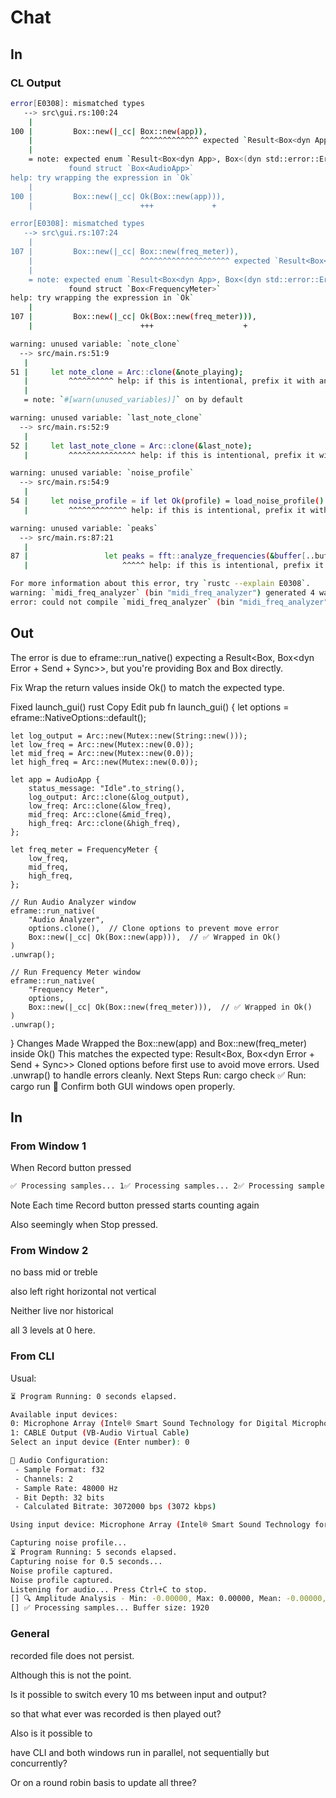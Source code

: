 # Chat

## In

### CL Output

```bash
error[E0308]: mismatched types
   --> src\gui.rs:100:24
    |
100 |         Box::new(|_cc| Box::new(app)),
    |                        ^^^^^^^^^^^^^ expected `Result<Box<dyn App>, Box<dyn Error + Send + Sync>>`, found `Box<AudioApp>`
    |
    = note: expected enum `Result<Box<dyn App>, Box<(dyn std::error::Error + Send + Sync + 'static)>>`
             found struct `Box<AudioApp>`
help: try wrapping the expression in `Ok`
    |
100 |         Box::new(|_cc| Ok(Box::new(app))),
    |                        +++             +

error[E0308]: mismatched types
   --> src\gui.rs:107:24
    |
107 |         Box::new(|_cc| Box::new(freq_meter)),
    |                        ^^^^^^^^^^^^^^^^^^^^ expected `Result<Box<dyn App>, Box<dyn Error + Send + Sync>>`, found `Box<FrequencyMeter>`
    |
    = note: expected enum `Result<Box<dyn App>, Box<(dyn std::error::Error + Send + Sync + 'static)>>`
             found struct `Box<FrequencyMeter>`
help: try wrapping the expression in `Ok`
    |
107 |         Box::new(|_cc| Ok(Box::new(freq_meter))),
    |                        +++                    +

warning: unused variable: `note_clone`
  --> src/main.rs:51:9
   |
51 |     let note_clone = Arc::clone(&note_playing);
   |         ^^^^^^^^^^ help: if this is intentional, prefix it with an underscore: `_note_clone`
   |
   = note: `#[warn(unused_variables)]` on by default

warning: unused variable: `last_note_clone`
  --> src/main.rs:52:9
   |
52 |     let last_note_clone = Arc::clone(&last_note);
   |         ^^^^^^^^^^^^^^^ help: if this is intentional, prefix it with an underscore: `_last_note_clone`

warning: unused variable: `noise_profile`
  --> src/main.rs:54:9
   |
54 |     let noise_profile = if let Ok(profile) = load_noise_profile() {
   |         ^^^^^^^^^^^^^ help: if this is intentional, prefix it with an underscore: `_noise_profile`

warning: unused variable: `peaks`
  --> src/main.rs:87:21
   |
87 |                 let peaks = fft::analyze_frequencies(&buffer[..buffer_len]);
   |                     ^^^^^ help: if this is intentional, prefix it with an underscore: `_peaks`

For more information about this error, try `rustc --explain E0308`.
warning: `midi_freq_analyzer` (bin "midi_freq_analyzer") generated 4 warnings
error: could not compile `midi_freq_analyzer` (bin "midi_freq_analyzer") due to 2 previous errors; 4 warnings emitted
```

## Out

The error is due to eframe::run_native() expecting a Result<Box<dyn App>, Box<dyn Error + Send + Sync>>, but you're providing Box<AudioApp> and Box<FrequencyMeter> directly.

Fix
Wrap the return values inside Ok() to match the expected type.

Fixed launch_gui()
rust
Copy
Edit
pub fn launch_gui() {
    let options = eframe::NativeOptions::default();

    let log_output = Arc::new(Mutex::new(String::new()));
    let low_freq = Arc::new(Mutex::new(0.0));
    let mid_freq = Arc::new(Mutex::new(0.0));
    let high_freq = Arc::new(Mutex::new(0.0));

    let app = AudioApp {
        status_message: "Idle".to_string(),
        log_output: Arc::clone(&log_output),
        low_freq: Arc::clone(&low_freq),
        mid_freq: Arc::clone(&mid_freq),
        high_freq: Arc::clone(&high_freq),
    };

    let freq_meter = FrequencyMeter {
        low_freq,
        mid_freq,
        high_freq,
    };

    // Run Audio Analyzer window
    eframe::run_native(
        "Audio Analyzer",
        options.clone(),  // Clone options to prevent move error
        Box::new(|_cc| Ok(Box::new(app))),  // ✅ Wrapped in Ok()
    )
    .unwrap();

    // Run Frequency Meter window
    eframe::run_native(
        "Frequency Meter",
        options,
        Box::new(|_cc| Ok(Box::new(freq_meter))),  // ✅ Wrapped in Ok()
    )
    .unwrap();
}
Changes Made
Wrapped the Box::new(app) and Box::new(freq_meter) inside Ok()
This matches the expected type: Result<Box<dyn App>, Box<dyn Error + Send + Sync>>
Cloned options before first use to avoid move errors.
Used .unwrap() to handle errors cleanly.
Next Steps
Run: cargo check ✅
Run: cargo run 🚀
Confirm both GUI windows open properly.

## In

### From Window 1

When Record button pressed 

```bash
✅ Processing samples... 1✅ Processing samples... 2✅ Processing samples... 3✅ Processing samples... 4✅ Processing samples... 5✅ Processing samples... 6✅ Processing samples... 7✅ Processing samples... 8✅ Processing samples... 9✅ Processing samples... 10✅ Processing samples... 1✅ Processing samples... 2✅ Processing samples... 3✅ Processing samples... 4✅ Processing samples... 5✅ Processing samples... 6✅ Processing samples... 1✅ Processing samples... 7✅ Processing samples... 2✅ Processing samples... 8✅ Processing samples... 3✅ Processing samples... 9✅ Processing samples... 4✅ Processing samples... 10✅ Processing samples... 5✅ Processing samples... 6✅ Processing samples... 7✅ Processing samples... 8✅ Processing samples... 9✅ Processing samples... 10
```

Note Each time Record button pressed starts counting again

Also seemingly when Stop pressed.

### From Window 2

no bass mid or treble

also left right horizontal not vertical

Neither live nor historical

all 3 levels at 0 here.

### From CLI

Usual:

```bash
⏳ Program Running: 0 seconds elapsed.

Available input devices:
0: Microphone Array (Intel® Smart Sound Technology for Digital Microphones)
1: CABLE Output (VB-Audio Virtual Cable)
Select an input device (Enter number): 0

🎵 Audio Configuration:
 - Sample Format: f32
 - Channels: 2
 - Sample Rate: 48000 Hz
 - Bit Depth: 32 bits
 - Calculated Bitrate: 3072000 bps (3072 kbps)

Using input device: Microphone Array (Intel® Smart Sound Technology for Digital Microphones)

Capturing noise profile...
⏳ Program Running: 5 seconds elapsed.
Capturing noise for 0.5 seconds...
Noise profile captured.
Noise profile captured.
Listening for audio... Press Ctrl+C to stop.
[] 🔍 Amplitude Analysis - Min: -0.00000, Max: 0.00000, Mean: -0.00000, Median: 0.00000
[] ✅ Processing samples... Buffer size: 1920     
```

### General

recorded file does not persist.

Although this is not the point.

Is it possible to switch every 10 ms between input and output?

so that what ever was recorded is then played out?

Also is it possible to

have CLI and both windows run in parallel, not sequentially but concurrently?

Or on a round robin basis to update all three?

